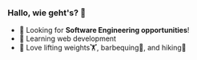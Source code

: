 ### Hallo, wie geht's? 👋
- 👀 Looking for <b>Software Engineering opportunities</b>!
- 📖 Learning web development
- 💖 Love lifting weights🏋️, barbequing🥩, and hiking🥾
<!--
**AaronElam/AaronElam** is a ✨ _special_ ✨ repository because its `README.md` (this file) appears on your GitHub profile.

Here are some ideas to get you started:

- 🔭 I’m currently working on ...
- 🌱 I’m currently learning ...
- 👯 I’m looking to collaborate on ...
- 🤔 I’m looking for help with ...
- 💬 Ask me about ...
- 📫 How to reach me: ...
- 😄 Pronouns: ...
- ⚡ Fun fact: ...
-->
